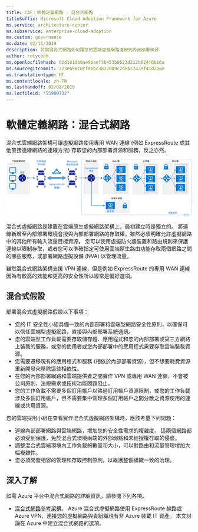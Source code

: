 ```yaml
---
title: CAF：軟體定義網路 - 混合式網路
titleSuffix: Microsoft Cloud Adoption Framework for Azure
ms.service: architecture-center
ms.subservice: enterprise-cloud-adoption
ms.custom: governance
ms.date: 02/11/2019
description: 討論混合式網路如何讓您的雲端虛擬網路連線到內部部署資源
author: rotycenh
ms.openlocfilehash: 02d181db0ae9baef3b453b8623d212b624f6b16a
ms.sourcegitcommit: 273e690c0cfabbc3822089c7d8bc743ef41d2b6e
ms.translationtype: HT
ms.contentlocale: zh-TW
ms.lasthandoff: 02/08/2019
ms.locfileid: "55900732"
---
```

# <a name="software-defined-networks-hybrid-network"></a>軟體定義網路：混合式網路

混合式雲端網路架構可讓虛擬網路使用專用 WAN 連線 (例如 ExpressRoute 或其他直接連線網路的連線方法) 存取您的內部部署資源和服務，反之亦然。

![混合式網路](../../../reference-architectures/hybrid-networking/images/expressroute.png)

混合式虛擬網路是建置在雲端原生虛擬網路架構上，最初建立時是獨立的。 將連線新增至內部部署環境會授與內部部署網路的存取權，雖然必須明確允許虛擬網路中的其他所有輸入流量目標資源。 您可以使用虛擬防火牆裝置和路由規則來保護連線以限制存取，或者您可以準確指定可使用雲端原生路由功能存取兩個網路之間的哪些服務，或部署網路虛擬設備 (NVA) 以管理流量。

雖然混合式網路架構支援 VPN 連線，但是例如 ExpressRoute 的專用 WAN 連線因為有較高的效能和更高的安全性所以經常是偏好選項。

## <a name="hybrid-assumptions"></a>混合式假設

部署混合式虛擬網路假設以下事項：

- 您的 IT 安全性小組具備一致的內部部署和雲端型網路安全性原則，以確保可以信任雲端型虛擬網路，直接與內部部署系統通訊。
- 您的雲端型工作負載需要存取儲存體、應用程式和您的內部部署或第三方網路上裝載的服務，或您的使用者或您內部部署中的應用程式需要存取雲端裝載資源。
- 您需要遷移現有的應用程式和服務 (相依於內部部署資源)，但不想要耗費資源重新開發來移除這些相依性。
- 在您的內部部署網路和雲端提供者之間實作 VPN 或專用 WAN 連線，不會被公司原則、法規需求或技術功能問題阻止。
- 您的工作負載不需要多個訂用帳戶以略過訂用帳戶資源限制，或您的工作負載涉及多個訂用帳戶，但不需要集中管理多個訂用帳戶之間分散之資源使用的連線或共用資源。

您的雲端採用小組在查看實作混合式虛擬網路架構時，應該考量下列問題：

- 連線內部部署網路與雲端網路，增加您的安全性需求的複雜度。 這兩個網路都必須受到保護，免於混合式環境兩端的外部弱點和未經授權存取的侵襲。
- 調整混合式雲端環境內工作負載的數量和大小，可以對路由和流量管理增加大幅複雜性。
- 您必須開發相容的管理和存取控制原則，以維護整個組織一致的治理。

## <a name="learn-more"></a>深入了解

如需 Azure 平台中混合式網路的詳細資訊，請參閱下列各項。

- [混合式網路參考架構](../../../reference-architectures/hybrid-networking/expressroute.md)。 Azure 混合式虛擬網路使用 ExpressRoute 線路或 Azure VPN，連接您的虛擬網路與貴組織現有非 Azure 裝載 IT 資產。 本文討論在 Azure 中建立混合式網路的選項。
